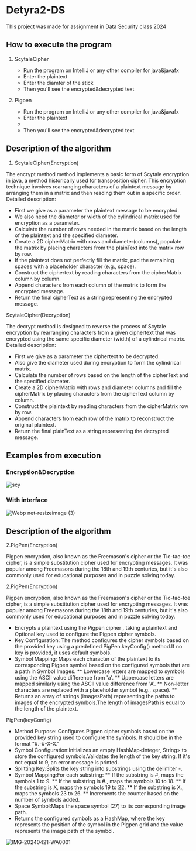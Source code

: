 # Detyra2-DS


This project was made for assignment in Data Security class 2024

## How to execute the program

1. ScytaleCipher
   * Run the program on IntelliJ or any other compiler for java&javafx
   * Enter the plaintext
   * Enter the diamter of the stick
   * Then you'll see the encrypted&decrypted text

2. Pigpen
   * Run the program on IntelliJ or any other compiler for java&javafx
   * Enter the plaintext
   * 
   * Then you'll see the encrypted&decrypted text

   





## Description of the algorithm

1. ScytaleCipher(Encryption)

The encrypt method method implements a basic form of Scytale encryption in java, a method historically used for transposition cipher. This encryption technique involves rearranging characters of a plaintext message by arranging them in a matrix and then reading them out in a specific order.
Detailed description:

* First we give as a parameter the plaintext message to be encrypted.
* We also need the diameter or width of the cylindrical matrix used for encryption as a parameter.
* Calculate the number of rows needed in the matrix based on the length of the plaintext and the specified diameter.
* Create a 2D cipherMatrix with rows and diameter(columns), populate the matrix by placing characters from the plainText into the matrix row by row.
* If the plaintext does not perfectly fill the matrix, pad the remaining spaces with a placeholder character (e.g., space).
* Construct the ciphertext by reading characters from the cipherMatrix column by column.
* Append characters from each column of the matrix to form the encrypted message.
* Return the final cipherText as a string representing the encrypted message.

ScytaleCipher(Decryption)

The decrypt method is designed to reverse the process of Scytale encryption by rearranging characters from a given ciphertext that was encrypted using the same specific diameter (width) of a cylindrical matrix.
Detailed description:

* First we give as a parameter the ciphertext to be decrypted.
* Also give the diameter used during encryption to form the cylindrical matrix.
* Calculate the number of rows based on the length of the cipherText and the specified diameter.
* Create a 2D cipherMatrix with rows and diameter columns and fill the cipherMatrix by placing characters from the cipherText column by column.
* Construct the plaintext by reading characters from the cipherMatrix row by row.
* Append characters from each row of the matrix to reconstruct the original plaintext.
* Return the final plainText as a string representing the decrypted message.

## Examples from execution

### Encryption&Decryption

![scy](https://github.com/KaltrinaKrasniqi/Detyra2-DS/assets/116883212/577dec28-2688-4b0d-baff-8f96f79e5e66)

### With interface

![Webp net-resizeimage (3)](https://github.com/KaltrinaKrasniqi/Detyra2-DS/assets/116883212/8e63d471-cf78-4a49-a15d-e2bf557b1e35)



## Description of the algorithm

2.PigPen(Encryption)

Pigpen encryption, also known as the Freemason's cipher or the Tic-tac-toe cipher, is a simple substitution cipher used for encrypting messages. It was popular among Freemasons during the 18th and 19th centuries, but it's also commonly used for educational purposes and in puzzle solving today.


2.PigPen(Encryption)

Pigpen encryption, also known as the Freemason's cipher or the Tic-tac-toe cipher, is a simple substitution cipher used for encrypting messages. It was popular among Freemasons during the 18th and 19th centuries, but it's also commonly used for educational purposes and in puzzle solving today.

*	Encrypts a plaintext using the Pigpen cipher , taking a plaintext and Optional key used to configure the Pigpen cipher symbols.
*	Key Configuration: The method configures the cipher symbols based on the provided key using a predefined PigPen.keyConfig() method.If no key is provided, it uses default symbols.
*	Symbol Mapping: Maps each character of the plaintext to its corresponding Pigpen symbol based on the configured symbols that are a path in Symbol Images.
** Lowercase letters are mapped to symbols using the ASCII value difference from 'a'.
** Uppercase letters are mapped similarly using the ASCII value difference from 'A'.
** Non-letter characters are replaced with a placeholder symbol (e.g., space).
** Returns an array of strings (imagesPath) representing the paths to images of the encrypted symbols.The length of imagesPath is equal to the length of the plaintext.

PigPen(keyConfig)

* Method Purpose: Configures Pigpen cipher symbols based on the provided key string used to configure the symbols. It should be in the format "#.-#-X-X."
* Symbol Configuration:Initializes an empty HashMap<Integer, String> to store the configured symbols.Validates the length of the key string. If it's not equal to 9, an error message is printed.
*	Splitting Key:Splits the key string into substrings using the delimiter -.
*	Symbol Mapping:For each substring:
** If the substring is #, maps the symbols 1 to 9.
** If the substring is #., maps the symbols 10 to 18.
** If the substring is X, maps the symbols 19 to 22.
** If the substring is X., maps the symbols 23 to 26.
** Increments the counter based on the number of symbols added.
*	Space Symbol:Maps the space symbol (27) to its corresponding image path.
*	Returns the configured symbols as a HashMap, where the key represents the position of the symbol in the Pigpen grid and the value represents the image path of the symbol.






![IMG-20240421-WA0001](https://github.com/KaltrinaKrasniqi/Detyra2-DS/assets/116361933/e635257d-3d47-41d5-b044-4cb129e1738f)








   

